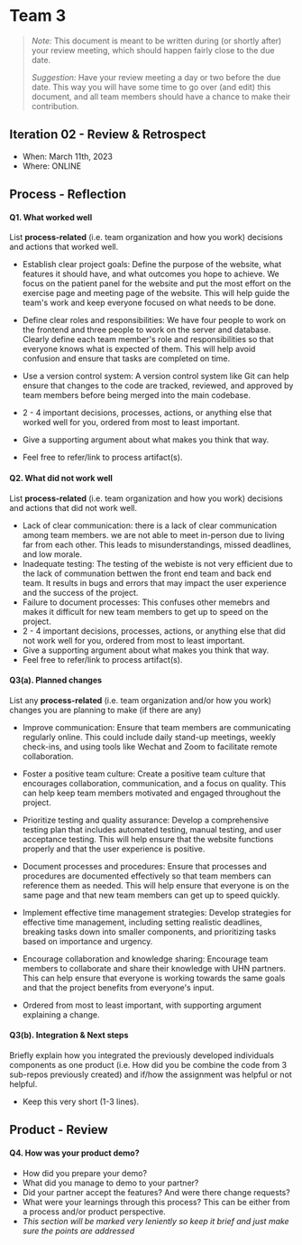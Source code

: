 
# Team 3

 > _Note:_ This document is meant to be written during (or shortly after) your review meeting, which should happen fairly close to the due date.      
 >      
 > _Suggestion:_ Have your review meeting a day or two before the due date. This way you will have some time to go over (and edit) this document, and all team members should have a chance to make their contribution.


## Iteration 02 - Review & Retrospect

 * When: March 11th, 2023
 * Where: ONLINE

## Process - Reflection


#### Q1. What worked well

List **process-related** (i.e. team organization and how you work) decisions and actions that worked well.

* Establish clear project goals: Define the purpose of the website, what features it should have, and what outcomes you hope to achieve.  We focus on the patient panel for the website and put the most effort on the exercise page and meeting page of the website. This will help guide the team's work and keep everyone focused on what needs to be done.
* Define clear roles and responsibilities: We have four people to work on the frontend and three people to work on the server and database. Clearly define each team member's role and responsibilities so that everyone knows what is expected of them. This will help avoid confusion and ensure that tasks are completed on time.
* Use a version control system: A version control system like Git can help ensure that changes to the code are tracked, reviewed, and approved by team members before being merged into the main codebase.

 * 2 - 4 important decisions, processes, actions, or anything else that worked well for you, ordered from most to least important.
 * Give a supporting argument about what makes you think that way.
 * Feel free to refer/link to process artifact(s).

#### Q2. What did not work well

List **process-related** (i.e. team organization and how you work) decisions and actions that did not work well.

 * Lack of clear communication: there is a lack of clear communication among team members. we are not able to meet in-person due to living far from each other. This leads to misunderstandings, missed deadlines, and low morale.
 * Inadequate testing: The testing of the webiste is not very efficient due to the lack of communation bettwen the front end team and back end team. It results in bugs and errors that may impact the user experience and the success of the project.
 * Failure to document processes: This confuses other memebrs and makes it difficult for new team members to get up to speed on the project.
 * 2 - 4 important decisions, processes, actions, or anything else that did not work well for you, ordered from most to least important.
 * Give a supporting argument about what makes you think that way.
 * Feel free to refer/link to process artifact(s).


#### Q3(a). Planned changes

List any **process-related** (i.e. team organization and/or how you work) changes you are planning to make (if there are any)
* Improve communication: Ensure that team members are communicating regularly online. This could include daily stand-up meetings, weekly check-ins, and using tools like Wechat and Zoom to facilitate remote collaboration.
* Foster a positive team culture: Create a positive team culture that encourages collaboration, communication, and a focus on quality. This can help keep team members motivated and engaged throughout the project.
* Prioritize testing and quality assurance: Develop a comprehensive testing plan that includes automated testing, manual testing, and user acceptance testing. This will help ensure that the website functions properly and that the user experience is positive.
* Document processes and procedures: Ensure that processes and procedures are documented effectively so that team members can reference them as needed. This will help ensure that everyone is on the same page and that new team members can get up to speed quickly.
* Implement effective time management strategies: Develop strategies for effective time management, including setting realistic deadlines, breaking tasks down into smaller components, and prioritizing tasks based on importance and urgency.
* Encourage collaboration and knowledge sharing: Encourage team members to collaborate and share their knowledge with UHN partners. This can help ensure that everyone is working towards the same goals and that the project benefits from everyone's input.

 * Ordered from most to least important, with supporting argument explaining a change.

#### Q3(b). Integration & Next steps
Briefly explain how you integrated the previously developed individuals components as one product (i.e. How did you be combine the code from 3 sub-repos previously created) and if/how the assignment was helpful or not helpful.

 * Keep this very short (1-3 lines).


## Product - Review

#### Q4. How was your product demo?
 * How did you prepare your demo?
 * What did you manage to demo to your partner?
 * Did your partner accept the features? And were there change requests?
 * What were your learnings through this process? This can be either from a process and/or product perspective.
 * *This section will be marked very leniently so keep it brief and just make sure the points are addressed*
